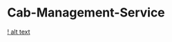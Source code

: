 # Cab-Management-Service
[! alt text](https://github.com/georgekuttycl/Cab-Management-Service/blob/master/Screenshots/HomePage%20part%201.jpg)

